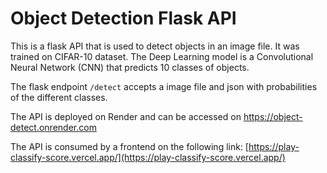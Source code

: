 # Object Detection Flask API

This is a flask API that is used to detect objects in an image file. It was trained on CIFAR-10 dataset.
The Deep Learning model is a Convolutional Neural Network (CNN) that predicts 10 classes of objects.

The flask endpoint `/detect` accepts a image file and json with probabilities of the different classes.

The API is deployed on Render and can be accessed on https://object-detect.onrender.com

The API is consumed by a frontend on the following link: [https://play-classify-score.vercel.app/](https://play-classify-score.vercel.app/)
